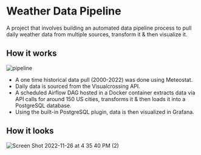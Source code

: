 # Weather Data Pipeline

A project that involves building an automated data pipeline process to pull daily weather data from multiple sources, transform it & then visualize it.

## How it works

![pipeline](https://user-images.githubusercontent.com/32349457/203732202-607e0f8e-05b1-41c7-ae47-bba9dec8f0ad.png)

* A one time historical data pull (2000-2022) was done using Meteostat.
* Daily data is sourced from the Visualcrossing API.
* A scheduled Airflow DAG hosted in a Docker container extracts data via API calls for around 150 US cities, transforms it & then loads it into a PostgreSQL database.
* Using the built-in PostgreSQL plugin, data is then visualized in Grafana.


## How it looks


![Screen Shot 2022-11-26 at 4 35 40 PM (2)](https://user-images.githubusercontent.com/32349457/204085590-486cfb86-a65c-47a3-b62e-35829bec3491.png)
